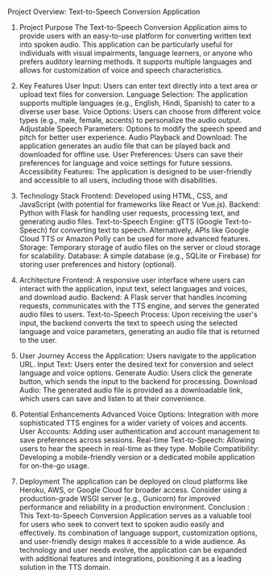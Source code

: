 Project Overview: Text-to-Speech Conversion Application
1. Project Purpose
The Text-to-Speech Conversion Application aims to provide users with an easy-to-use platform for converting written text into spoken audio. This application can be particularly useful for individuals with visual impairments, language learners, or anyone who prefers auditory learning methods. It supports multiple languages and allows for customization of voice and speech characteristics.

2. Key Features
User Input: Users can enter text directly into a text area or upload text files for conversion.
Language Selection: The application supports multiple languages (e.g., English, Hindi, Spanish) to cater to a diverse user base.
Voice Options: Users can choose from different voice types (e.g., male, female, accents) to personalize the audio output.
Adjustable Speech Parameters: Options to modify the speech speed and pitch for better user experience.
Audio Playback and Download: The application generates an audio file that can be played back and downloaded for offline use.
User Preferences: Users can save their preferences for language and voice settings for future sessions.
Accessibility Features: The application is designed to be user-friendly and accessible to all users, including those with disabilities.
3. Technology Stack
Frontend: Developed using HTML, CSS, and JavaScript (with potential for frameworks like React or Vue.js).
Backend: Python with Flask for handling user requests, processing text, and generating audio files.
Text-to-Speech Engine: gTTS (Google Text-to-Speech) for converting text to speech. Alternatively, APIs like Google Cloud TTS or Amazon Polly can be used for more advanced features.
Storage: Temporary storage of audio files on the server or cloud storage for scalability.
Database: A simple database (e.g., SQLite or Firebase) for storing user preferences and history (optional).
4. Architecture
Frontend: A responsive user interface where users can interact with the application, input text, select languages and voices, and download audio.
Backend: A Flask server that handles incoming requests, communicates with the TTS engine, and serves the generated audio files to users.
Text-to-Speech Process: Upon receiving the user's input, the backend converts the text to speech using the selected language and voice parameters, generating an audio file that is returned to the user.
5. User Journey
Access the Application: Users navigate to the application URL.
Input Text: Users enter the desired text for conversion and select language and voice options.
Generate Audio: Users click the generate button, which sends the input to the backend for processing.
Download Audio: The generated audio file is provided as a downloadable link, which users can save and listen to at their convenience.
6. Potential Enhancements
Advanced Voice Options: Integration with more sophisticated TTS engines for a wider variety of voices and accents.
User Accounts: Adding user authentication and account management to save preferences across sessions.
Real-time Text-to-Speech: Allowing users to hear the speech in real-time as they type.
Mobile Compatibility: Developing a mobile-friendly version or a dedicated mobile application for on-the-go usage.
7. Deployment
The application can be deployed on cloud platforms like Heroku, AWS, or Google Cloud for broader access.
Consider using a production-grade WSGI server (e.g., Gunicorn) for improved performance and reliability in a production environment.
Conclusion :
This Text-to-Speech Conversion Application serves as a valuable tool for users who seek to convert text to spoken audio easily and effectively. Its combination of language support, customization options, and user-friendly design makes it accessible to a wide audience. As technology and user needs evolve, the application can be expanded with additional features and integrations, positioning it as a leading solution in the TTS domain.






